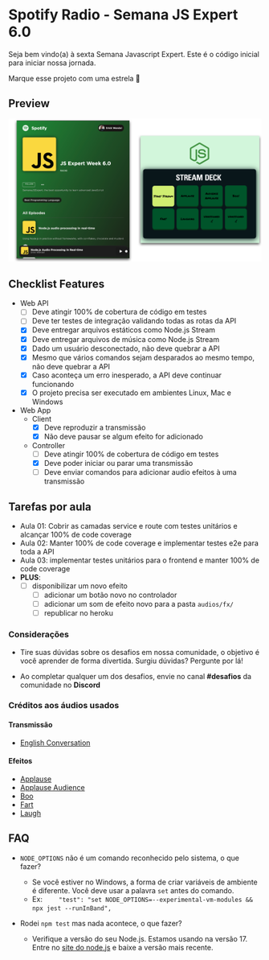 # Spotify Radio - Semana JS Expert 6.0

Seja bem vindo(a) à sexta Semana Javascript Expert. Este é o código inicial para iniciar nossa jornada.

Marque esse projeto com uma estrela 🌟

## Preview

<img src="./prints/demo.png" />

## Checklist Features

- Web API
    - [ ] Deve atingir 100% de cobertura de código em testes
    - [ ] Deve ter testes de integração validando todas as rotas da API
    - [x] Deve entregar arquivos estáticos como Node.js Stream
    - [x] Deve entregar arquivos de música como Node.js Stream
    - [x] Dado um usuário desconectado, não deve quebrar a API
    - [x] Mesmo que vários comandos sejam desparados ao mesmo tempo, não deve quebrar a API
    - [x] Caso aconteça um erro inesperado, a API deve continuar funcionando
    - [x] O projeto precisa ser executado em ambientes Linux, Mac e Windows

- Web App
    - Client
        - [x] Deve reproduzir a transmissão
        - [x] Não deve pausar se algum efeito for adicionado
    - Controller
        - [ ] Deve atingir 100% de cobertura de código em testes
        - [x] Deve poder iniciar ou parar uma transmissão
        - [ ] Deve enviar comandos para adicionar audio efeitos à uma transmissão

## Tarefas por aula

- Aula 01: Cobrir as camadas service e route com testes unitários e alcançar 100% de code coverage
- Aula 02: Manter 100% de code coverage e implementar testes e2e para toda a API
- Aula 03: implementar testes unitários para o frontend e manter 100% de code coverage
- **PLUS**:
    - [ ] disponibilizar um novo efeito
        - [ ] adicionar um botão novo no controlador
        - [ ] adicionar um som de efeito novo para a pasta `audios/fx/`
        - [ ] republicar no heroku

### Considerações
- Tire suas dúvidas sobre os desafios em nossa comunidade, o objetivo é você aprender de forma divertida. Surgiu dúvidas? Pergunte por lá!

- Ao completar qualquer um dos desafios, envie no canal **#desafios** da comunidade no **Discord**

### Créditos aos áudios usados

#### Transmissão
- [English Conversation](https://youtu.be/ytmMipczEI8)

#### Efeitos
- [Applause](https://youtu.be/mMn_aYpzpG0)
- [Applause Audience](https://youtu.be/3IC76o_lhFw)
- [Boo](https://youtu.be/rYAQN11a2Dc)
- [Fart](https://youtu.be/4PnUfYhbDDM)
- [Laugh](https://youtu.be/TZ90IUrMNCo)
## FAQ
- `NODE_OPTIONS` não é um comando reconhecido pelo sistema, o que fazer?
    - Se você estiver no Windows, a forma de criar variáveis de ambiente é diferente. Você deve usar a palavra `set` antes do comando.
    - Ex: `    "test": "set NODE_OPTIONS=--experimental-vm-modules && npx jest --runInBand",`

- Rodei `npm test` mas nada acontece, o que fazer?
    - Verifique a versão do seu Node.js. Estamos usando na versão 17. Entre no [site do node.js](https://nodejs.org) e baixe a versão mais recente.
